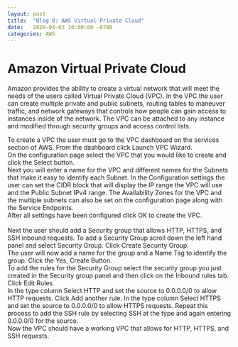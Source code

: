 ```yaml
---
layout: post
title:  "Blog 8: AWS Virtual Private Cloud"
date:   2020-04-03 10:00:00 -0700
categories: AWS
---
```



# Amazon Virtual Private Cloud

Amazon provides the ability to create a virtual network that will meet the needs of the users called Virtual Private Cloud (VPC). In the VPC the user can create multiple private and public subnets, routing tables to maneuver traffic, and network gateways that controls how people can gain access to instances inside of the network. The VPC can be attached to any instance and modified through security groups and access control lists.  <br>


To create a VPC the user must go to the VPC dashboard on the services section of AWS. From the dashboard click Launch VPC Wizard.
<br>
On the configuration page select the VPC that you would like to create and click the Select button. 
<br>
 Next you will enter a name for the VPC and different names for the Subnets that make it easy to identify each Subnet. 
In the Configuration settings the user can set the CIDR block that will display the IP range the VPC will use and the Public Subnet IPv4 range. The Availability Zones for the VPC and the multiple subnets can also be set  on the configuration page along with the Service Endpoints.
<br>
After all settings have been configured click OK to create the VPC.  
<br>
Next the user should add a Security group that allows HTTP, HTTPS, and SSH inbound requests. To add a Security Group scroll down the left hand panel and select Security Group. Click Create Security Group. 
<br>
The user will now add a name for the group and a Name Tag to identify the group. 
Click the Yes, Create Button. 
<br>
To add the rules for the Security Group select the security group you just created in the Security group panel and then click on the Inbound rules tab. 
<br>
Click Edit Rules
<br>
In the type column Select HTTP and set the source to 0.0.0.0/0 to allow HTTP requests. 
Click Add another rule. In the type column Select HTTPS and set the source to 0.0.0.0/0 to allow HTTPS requests. Repeat this process to add  the SSH rule by selecting SSH at the type and again entering 0.0.0.0/0 for the source. 
<br>
Now the VPC should have a working VPC that allows for HTTP, HTTPS, and SSH requests. 
